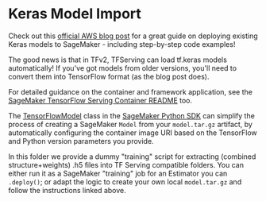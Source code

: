 # Keras Model Import

Check out this [official AWS blog post](https://aws.amazon.com/blogs/machine-learning/deploy-trained-keras-or-tensorflow-models-using-amazon-sagemaker/) for a great guide on deploying existing Keras models to SageMaker - including step-by-step code examples!

The good news is that in TFv2, TFServing can load tf.keras models automatically! If you've got models from older versions, you'll need to convert them into TensorFlow format (as the blog post does).

For detailed guidance on the container and framework application, see the [SageMaker TensorFlow Serving Container README](https://github.com/aws/sagemaker-tensorflow-serving-container#deploying-a-tensorflow-serving-model) too.

The [TensorFlowModel](https://sagemaker.readthedocs.io/en/stable/sagemaker.tensorflow.html#tensorflow-model) class in the [SageMaker Python SDK](https://sagemaker.readthedocs.io/) can simplify the process of creating a SageMaker `Model` from your `model.tar.gz` artifact, by automatically configuring the container image URI based on the TensorFlow and Python version parameters you provide.

In this folder we provide a dummy "training" script for extracting (combined structure+weights) .h5 files into TF Serving compatible folders. You can either run it as a SageMaker "training" job for an Estimator you can `.deploy()`; or adapt the logic to create your own local `model.tar.gz` and follow the instructions linked above.
